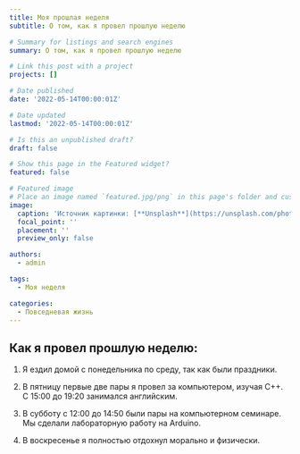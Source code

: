 ```yaml
---
title: Моя прошлая неделя
subtitle: О том, как я провел прошлую неделю

# Summary for listings and search engines
summary: О том, как я провел прошлую неделю

# Link this post with a project
projects: []

# Date published
date: '2022-05-14T00:00:01Z'

# Date updated
lastmod: '2022-05-14T00:00:01Z'

# Is this an unpublished draft?
draft: false

# Show this page in the Featured widget?
featured: false

# Featured image
# Place an image named `featured.jpg/png` in this page's folder and customize its options here.
image:
  caption: 'Источник картинки: [**Unsplash**](https://unsplash.com/photos/Lh3HAnw8RtU)'
  focal_point: ''
  placement: ''
  preview_only: false

authors:
  - admin

tags:
  - Моя неделя

categories:
  - Повседневая жизнь
---
```


## Как я провел прошлую неделю:

1. Я ездил домой с понедельника по среду, так как были праздники.

2. В пятницу первые две пары я провел за компьютером, изучая C++. С 15:00 до 19:20 занимался английским.

3. В субботу с 12:00 до 14:50 были пары на компьютерном семинаре. Мы сделали лабораторную работу на Arduino.

4. В воскресенье я полностью отдохнул морально и физически.
